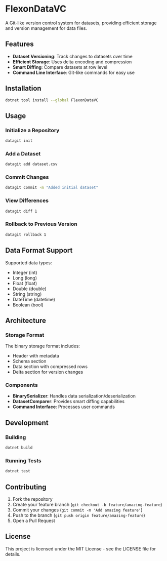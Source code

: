 # FlexonDataVC

A Git-like version control system for datasets, providing efficient storage and version management for data files.

## Features

- **Dataset Versioning**: Track changes to datasets over time
- **Efficient Storage**: Uses delta encoding and compression
- **Smart Diffing**: Compare datasets at row level
- **Command Line Interface**: Git-like commands for easy use

## Installation

```bash
dotnet tool install --global FlexonDataVC
```

## Usage

### Initialize a Repository
```bash
datagit init
```

### Add a Dataset
```bash
datagit add dataset.csv
```

### Commit Changes
```bash
datagit commit -m "Added initial dataset"
```

### View Differences
```bash
datagit diff 1
```

### Rollback to Previous Version
```bash
datagit rollback 1
```

## Data Format Support

Supported data types:
- Integer (int)
- Long (long)
- Float (float)
- Double (double)
- String (string)
- DateTime (datetime)
- Boolean (bool)

## Architecture

### Storage Format
The binary storage format includes:
- Header with metadata
- Schema section
- Data section with compressed rows
- Delta section for version changes

### Components
- **BinarySerializer**: Handles data serialization/deserialization
- **DatasetComparer**: Provides smart diffing capabilities
- **Command Interface**: Processes user commands

## Development

### Building
```bash
dotnet build
```

### Running Tests
```bash
dotnet test
```

## Contributing

1. Fork the repository
2. Create your feature branch (`git checkout -b feature/amazing-feature`)
3. Commit your changes (`git commit -m 'Add amazing feature'`)
4. Push to the branch (`git push origin feature/amazing-feature`)
5. Open a Pull Request

## License

This project is licensed under the MIT License - see the LICENSE file for details.
